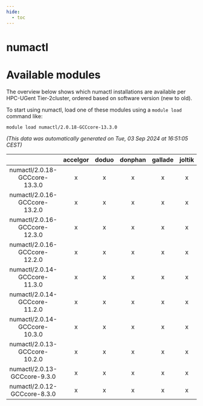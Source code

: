 ```yaml
---
hide:
  - toc
---
```


numactl
=======

# Available modules


The overview below shows which numactl installations are available per HPC-UGent Tier-2cluster, ordered based on software version (new to old).

To start using numactl, load one of these modules using a `module load` command like:

```shell
module load numactl/2.0.18-GCCcore-13.3.0
```

*(This data was automatically generated on Tue, 03 Sep 2024 at 16:51:05 CEST)*  

| |accelgor|doduo|donphan|gallade|joltik|shinx|skitty|
| :---: | :---: | :---: | :---: | :---: | :---: | :---: | :---: |
|numactl/2.0.18-GCCcore-13.3.0|x|x|x|x|x|x|x|
|numactl/2.0.16-GCCcore-13.2.0|x|x|x|x|x|x|x|
|numactl/2.0.16-GCCcore-12.3.0|x|x|x|x|x|x|x|
|numactl/2.0.16-GCCcore-12.2.0|x|x|x|x|x|x|x|
|numactl/2.0.14-GCCcore-11.3.0|x|x|x|x|x|x|x|
|numactl/2.0.14-GCCcore-11.2.0|x|x|x|x|x|-|x|
|numactl/2.0.14-GCCcore-10.3.0|x|x|x|x|x|-|x|
|numactl/2.0.13-GCCcore-10.2.0|x|x|x|x|x|-|x|
|numactl/2.0.13-GCCcore-9.3.0|x|x|x|x|x|-|x|
|numactl/2.0.12-GCCcore-8.3.0|x|x|x|x|x|-|x|
